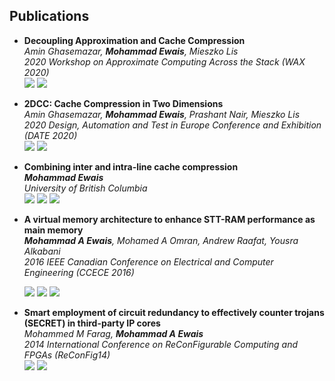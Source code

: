 ## Publications

* **Decoupling Approximation and Cache Compression**  
  *Amin Ghasemazar, **Mohammad Ewais**, Mieszko Lis*  
  *2020 Workshop on Approximate Computing Across the Stack (WAX 2020)*  
  ![](https://img.shields.io/badge/-workshop%20paper-orange)
  [![](https://img.shields.io/badge/-link-blue)](http://approximate.computer/wax2020/papers/ghasemazar-wax2020.pdf)

* **2DCC: Cache Compression in Two Dimensions**  
  *Amin Ghasemazar, **Mohammad Ewais**, Prashant Nair, Mieszko Lis*  
  *2020 Design, Automation and Test in Europe Conference and Exhibition (DATE 2020)*  
  ![](https://img.shields.io/badge/-conference%20paper-green)
  [![](https://img.shields.io/badge/-link-blue)](https://ieeexplore.ieee.org/document/9116279)

* **Combining inter and intra-line cache compression**  
  ***Mohammad Ewais***  
  *University of British Columbia*  
  ![](https://img.shields.io/badge/-thesis-gray)
  [![](https://img.shields.io/badge/-link-blue)](https://open.library.ubc.ca/cIRcle/collections/ubctheses/24/items/1.0368685)
  [![](https://img.shields.io/badge/-slides-ff69b4)](https://docs.google.com/presentation/d/1jY9Ah2LdMwFgxXsK0ifHKYqsGiD-pFZwqZ5YuHmZD_w/edit?usp=sharing)

* **A virtual memory architecture to enhance STT-RAM performance as main memory**  
  *__Mohammad A Ewais__, Mohamed A Omran, Andrew Raafat, Yousra Alkabani*  
  *2016 IEEE Canadian Conference on Electrical and Computer Engineering (CCECE 2016)*  

  ![](https://img.shields.io/badge/-conference%20paper-green)
  [![](https://img.shields.io/badge/-link-blue)](https://ieeexplore.ieee.org/document/7726657)
  [![](https://img.shields.io/badge/-slides-ff69b4)](https://drive.google.com/file/d/1cBZwLq876jNKvP06txC2O8R-FDUZvSGJ/view?usp=sharing)

* **Smart employment of circuit redundancy to effectively counter trojans (SECRET) in third-party IP cores**  
  *Mohammed M Farag, __Mohammad A Ewais__*  
  *2014 International Conference on ReConFigurable Computing and FPGAs (ReConFig14)*  
  ![](https://img.shields.io/badge/-conference%20paper-green)
  [![](https://img.shields.io/badge/-link-blue)](https://ieeexplore.ieee.org/stamp/stamp.jsp?arnumber=7032562&casa_token=2TU2KrBWomgAAAAA:1Yq4gU-XP1kdPtvGAgjUMZKu84kWL-OJANQumy2cwjVIKB0ys59E8g4YBUBwu7b1WszgctL5vQ&tag=1)
